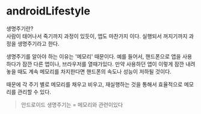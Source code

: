 # androidLifestyle

생명주기란?   
사람이 태어나서 죽기까지 과정이 있듯이, 앱도 마찬가지 이다. 
실행되서 꺼지기까지 과정을 생명주기라고 한다.

생명주기를 알아야 하는 이유는 '메모리' 때문이다. 
예를 들어서, 핸드폰으로 앱을 사용하다가 잠깐 다른 앱이나, 브라우저를 열때가있다.
만약 사용하던 앱이 이렇게 잠깐 내려놓을 때도 계속 메모리를 차지한다면
핸드폰의 속도나 성능이 저하될 것이다. 

때문에 각 주기 별로 메모리를 채우고 비우고, 재실행하는 것을 통해서 
효율적으로 메모리를 관리할 수 있다.

> 안드로이드 생명주기는 = 메모리와 관련이있다
